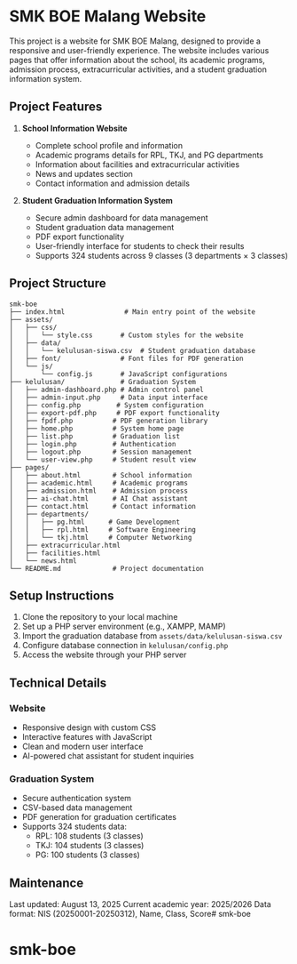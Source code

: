# SMK BOE Malang Website

This project is a website for SMK BOE Malang, designed to provide a responsive and user-friendly experience. The website includes various pages that offer information about the school, its academic programs, admission process, extracurricular activities, and a student graduation information system.

## Project Features

1. **School Information Website**
   - Complete school profile and information
   - Academic programs details for RPL, TKJ, and PG departments
   - Information about facilities and extracurricular activities
   - News and updates section
   - Contact information and admission details

2. **Student Graduation Information System**
   - Secure admin dashboard for data management
   - Student graduation data management
   - PDF export functionality
   - User-friendly interface for students to check their results
   - Supports 324 students across 9 classes (3 departments × 3 classes)

## Project Structure

```
smk-boe
├── index.html               # Main entry point of the website
├── assets/
│   ├── css/
│   │   └── style.css       # Custom styles for the website
│   ├── data/
│   │   └── kelulusan-siswa.csv  # Student graduation database
│   ├── font/               # Font files for PDF generation
│   └── js/
│       └── config.js       # JavaScript configurations
├── kelulusan/              # Graduation System
│   ├── admin-dashboard.php # Admin control panel
│   ├── admin-input.php     # Data input interface
│   ├── config.php         # System configuration
│   ├── export-pdf.php     # PDF export functionality
│   ├── fpdf.php          # PDF generation library
│   ├── home.php          # System home page
│   ├── list.php          # Graduation list
│   ├── login.php         # Authentication
│   ├── logout.php        # Session management
│   └── user-view.php     # Student result view
├── pages/
│   ├── about.html        # School information
│   ├── academic.html     # Academic programs
│   ├── admission.html    # Admission process
│   ├── ai-chat.html      # AI Chat assistant
│   ├── contact.html      # Contact information
│   ├── departments/
│   │   ├── pg.html      # Game Development
│   │   ├── rpl.html     # Software Engineering
│   │   └── tkj.html     # Computer Networking
│   ├── extracurricular.html
│   ├── facilities.html
│   └── news.html
└── README.md             # Project documentation
```

## Setup Instructions

1. Clone the repository to your local machine
2. Set up a PHP server environment (e.g., XAMPP, MAMP)
3. Import the graduation database from `assets/data/kelulusan-siswa.csv`
4. Configure database connection in `kelulusan/config.php`
5. Access the website through your PHP server

## Technical Details

### Website
- Responsive design with custom CSS
- Interactive features with JavaScript
- Clean and modern user interface
- AI-powered chat assistant for student inquiries

### Graduation System
- Secure authentication system
- CSV-based data management
- PDF generation for graduation certificates
- Supports 324 students data:
  - RPL: 108 students (3 classes)
  - TKJ: 104 students (3 classes)
  - PG: 100 students (3 classes)

## Maintenance

Last updated: August 13, 2025
Current academic year: 2025/2026
Data format: NIS (20250001-20250312), Name, Class, Score# smk-boe
# smk-boe

